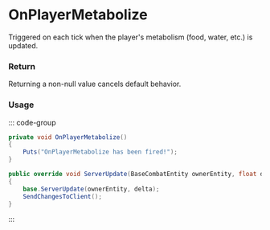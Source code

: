 <Badge type="danger" text="Carbon Compatible"/><Badge type="warning" text="Oxide Compatible"/>
# OnPlayerMetabolize
Triggered on each tick when the player's metabolism (food, water, etc.) is updated.
### Return
Returning a non-null value cancels default behavior.

### Usage
::: code-group
```csharp [Example]
private void OnPlayerMetabolize()
{
	Puts("OnPlayerMetabolize has been fired!");
}
```
```csharp [Source — Assembly-CSharp @ PlayerMetabolism]
public override void ServerUpdate(BaseCombatEntity ownerEntity, float delta)
{
	base.ServerUpdate(ownerEntity, delta);
	SendChangesToClient();
}

```
:::
